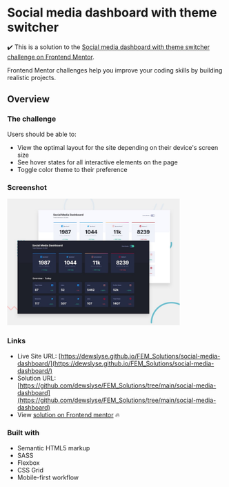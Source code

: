 # Social media dashboard with theme switcher

:heavy_check_mark: This is a solution to the [Social media dashboard with theme switcher challenge on Frontend Mentor](https://www.frontendmentor.io/challenges/social-media-dashboard-with-theme-switcher-6oY8ozp_H). 

Frontend Mentor challenges help you improve your coding skills by building realistic projects. 

## Overview

### The challenge

Users should be able to:

- View the optimal layout for the site depending on their device's screen size
- See hover states for all interactive elements on the page
- Toggle color theme to their preference

### Screenshot

<img src="./design/desktop-preview.jpg" alt="screenshot" width="400"/>
  
### Links

- Live Site URL: [https://dewslyse.github.io/FEM_Solutions/social-media-dashboard/](https://dewslyse.github.io/FEM_Solutions/social-media-dashboard/)
- Solution URL: [https://github.com/dewslyse/FEM_Solutions/tree/main/social-media-dashboard](https://github.com/dewslyse/FEM_Solutions/tree/main/social-media-dashboard)
- View [solution on Frontend mentor]() :fire:

### Built with

- Semantic HTML5 markup
- SASS
- Flexbox
- CSS Grid
- Mobile-first workflow